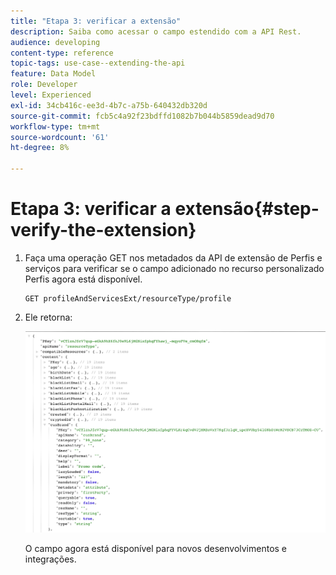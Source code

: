 ```yaml
---
title: "Etapa 3: verificar a extensão"
description: Saiba como acessar o campo estendido com a API Rest.
audience: developing
content-type: reference
topic-tags: use-case--extending-the-api
feature: Data Model
role: Developer
level: Experienced
exl-id: 34cb416c-ee3d-4b7c-a75b-640432db320d
source-git-commit: fcb5c4a92f23bdffd1082b7b044b5859dead9d70
workflow-type: tm+mt
source-wordcount: '61'
ht-degree: 8%

---
```


# Etapa 3: verificar a extensão{#step-verify-the-extension}

1. Faça uma operação GET nos metadados da API de extensão de Perfis e serviços para verificar se o campo adicionado no recurso personalizado Perfis agora está disponível.

   ```
   GET profileAndServicesExt/resourceType/profile
   ```

1. Ele retorna:

   ![](assets/extendpandsapiview.png)

   O campo agora está disponível para novos desenvolvimentos e integrações.
